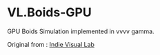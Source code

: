 # VL.Boids-GPU
GPU Boids Simulation implemented in vvvv gamma.

Original from : [Indie Visual Lab](https://github.com/IndieVisualLab/UnityGraphicsProgrammingSeries)
